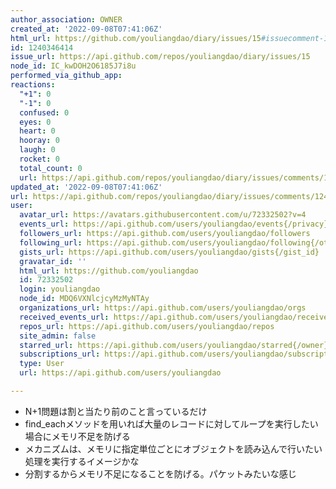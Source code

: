 ```yaml
---
author_association: OWNER
created_at: '2022-09-08T07:41:06Z'
html_url: https://github.com/youliangdao/diary/issues/15#issuecomment-1240346414
id: 1240346414
issue_url: https://api.github.com/repos/youliangdao/diary/issues/15
node_id: IC_kwDOH2O6185J7i8u
performed_via_github_app: 
reactions:
  "+1": 0
  "-1": 0
  confused: 0
  eyes: 0
  heart: 0
  hooray: 0
  laugh: 0
  rocket: 0
  total_count: 0
  url: https://api.github.com/repos/youliangdao/diary/issues/comments/1240346414/reactions
updated_at: '2022-09-08T07:41:06Z'
url: https://api.github.com/repos/youliangdao/diary/issues/comments/1240346414
user:
  avatar_url: https://avatars.githubusercontent.com/u/72332502?v=4
  events_url: https://api.github.com/users/youliangdao/events{/privacy}
  followers_url: https://api.github.com/users/youliangdao/followers
  following_url: https://api.github.com/users/youliangdao/following{/other_user}
  gists_url: https://api.github.com/users/youliangdao/gists{/gist_id}
  gravatar_id: ''
  html_url: https://github.com/youliangdao
  id: 72332502
  login: youliangdao
  node_id: MDQ6VXNlcjcyMzMyNTAy
  organizations_url: https://api.github.com/users/youliangdao/orgs
  received_events_url: https://api.github.com/users/youliangdao/received_events
  repos_url: https://api.github.com/users/youliangdao/repos
  site_admin: false
  starred_url: https://api.github.com/users/youliangdao/starred{/owner}{/repo}
  subscriptions_url: https://api.github.com/users/youliangdao/subscriptions
  type: User
  url: https://api.github.com/users/youliangdao

---
```

- N+1問題は割と当たり前のこと言っているだけ
- find_eachメソッドを用いれば大量のレコードに対してループを実行したい場合にメモリ不足を防げる
- メカニズムは、メモリに指定単位ごとにオブジェクトを読み込んで行いたい処理を実行するイメージかな
- 分割するからメモリ不足になることを防げる。パケットみたいな感じ
